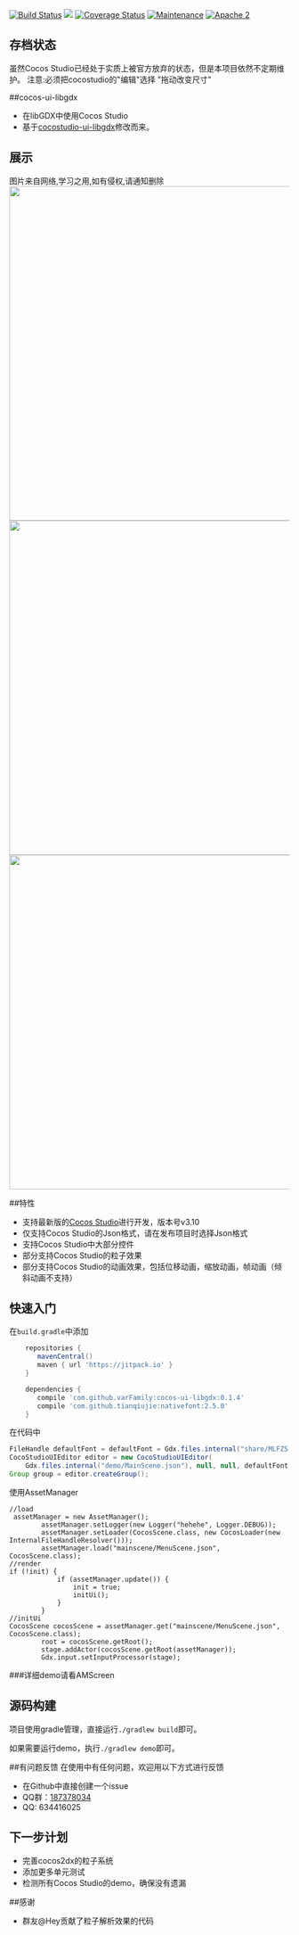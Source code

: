 [![Build Status](https://travis-ci.org/varFamily/cocos-ui-libgdx.svg?branch=master)](https://travis-ci.org/varFamily/cocos-ui-libgdx)
[![](https://jitpack.io/v/varFamily/cocos-ui-libgdx.svg)](https://jitpack.io/#varFamily/cocos-ui-libgdx)
[![Coverage Status](https://codecov.io/github/varFamily/cocos-ui-libgdx/coverage.svg?branch=master)](https://codecov.io/gh/varFamily/cocos-ui-libgdx/branch/master)
[![Maintenance](https://img.shields.io/maintenance/yes/2017.svg)](https://github.com/varFamily/cocos-ui-libgdx)
[![Apache 2](http://img.shields.io/badge/license-Apache%202-red.svg)](http://www.apache.org/licenses/LICENSE-2.0)

## 存档状态
虽然Cocos Studio已经处于实质上被官方放弃的状态，但是本项目依然不定期维护。
注意:必须把cocostudio的"编辑"选择 "拖动改变尺寸"

##cocos-ui-libgdx
* 在libGDX中使用Cocos Studio
* 基于[cocostudio-ui-libgdx](https://github.com/121077313/cocostudio-ui-libgdx)修改而来。

## 展示

图片来自网络,学习之用,如有侵权,请通知删除
<img src="docs/screenshot-1.gif" width="600px"/>
<img src="docs/screenshot-3.gif" width="600px"/>
<img src="docs/screenshot-2.gif" width="600px"/>

##特性
* 支持最新版的[Cocos Studio](http://www.cocos.com/download/)进行开发，版本号v3.10
* 仅支持Cocos Studio的Json格式，请在发布项目时选择Json格式
* 支持Cocos Studio中大部分控件
* 部分支持Cocos Studio的粒子效果
* 部分支持Cocos Studio的动画效果，包括位移动画，缩放动画，帧动画（倾斜动画不支持）

## 快速入门

在`build.gradle`中添加

``` groovy
    repositories {
       mavenCentral()
       maven { url 'https://jitpack.io' }
    }

    dependencies {
       compile 'com.github.varFamily:cocos-ui-libgdx:0.1.4'
       compile 'com.github.tianqiujie:nativefont:2.5.0'
    }
```
在代码中

``` java
FileHandle defaultFont = defaultFont = Gdx.files.internal("share/MLFZS.TTF");;
CocoStudioUIEditor editor = new CocoStudioUIEditor(
    Gdx.files.internal("demo/MainScene.json"), null, null, defaultFont, null);
Group group = editor.createGroup();
```
使用AssetManager

```
//load
 assetManager = new AssetManager();
        assetManager.setLogger(new Logger("hehehe", Logger.DEBUG));
        assetManager.setLoader(CocosScene.class, new CocosLoader(new InternalFileHandleResolver()));
        assetManager.load("mainscene/MenuScene.json", CocosScene.class);
//render
if (!init) {
            if (assetManager.update()) {
                init = true;
                initUi();
            }
        }
//initUi
CocosScene cocosScene = assetManager.get("mainscene/MenuScene.json", CocosScene.class);
        root = cocosScene.getRoot();
        stage.addActor(cocosScene.getRoot(assetManager));
        Gdx.input.setInputProcessor(stage);
```
###详细demo请看AMScreen

## 源码构建
项目使用gradle管理，直接运行`./gradlew build`即可。

如果需要运行demo，执行`./gradlew demo`即可。

##有问题反馈
在使用中有任何问题，欢迎用以下方式进行反馈

* 在Github中直接创建一个issue
* QQ群：[187378034](http://shang.qq.com/wpa/qunwpa?idkey=bbd0f15c6ba62dae8479d69dfcdce3816c18c684521b84a6ba4b7ce03a70d126)
* QQ: 634416025

## 下一步计划
+ 完善cocos2dx的粒子系统
+ 添加更多单元测试
+ 检测所有Cocos Studio的demo，确保没有遗漏


##感谢
+ 群友@Hey贡献了粒子解析效果的代码
